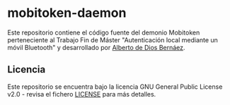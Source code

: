# mobitoken-daemon

Este repositorio contiene el código fuente del demonio Mobitoken perteneciente al Trabajo Fin de Máster "Autenticación local mediante un móvil Bluetooth" y desarrollado por [Alberto de Dios Bernáez](https://www.elraro.eu).

## Licencia

Este repositorio se encuentra bajo la licencia GNU General Public License v2.0 - revisa el fichero [LICENSE](LICENSE) para más detalles.
